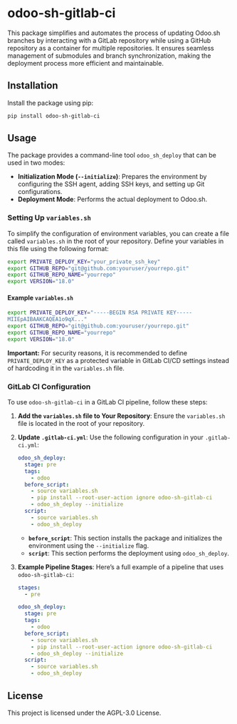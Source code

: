 
# odoo-sh-gitlab-ci

This package simplifies and automates the process of updating Odoo.sh branches by interacting with a GitLab repository while using a GitHub repository as a container for multiple repositories. It ensures seamless management of submodules and branch synchronization, making the deployment process more efficient and maintainable.

## Installation

Install the package using pip:

```bash
pip install odoo-sh-gitlab-ci
```

## Usage

The package provides a command-line tool `odoo_sh_deploy` that can be used in two modes:

- **Initialization Mode (`--initialize`)**: Prepares the environment by configuring the SSH agent, adding SSH keys, and setting up Git configurations.
- **Deployment Mode**: Performs the actual deployment to Odoo.sh.

### Setting Up `variables.sh`

To simplify the configuration of environment variables, you can create a file called `variables.sh` in the root of your repository. Define your variables in this file using the following format:

```bash
export PRIVATE_DEPLOY_KEY="your_private_ssh_key"
export GITHUB_REPO="git@github.com:youruser/yourrepo.git"
export GITHUB_REPO_NAME="yourrepo"
export VERSION="18.0"
```

#### Example `variables.sh`

```bash
export PRIVATE_DEPLOY_KEY="-----BEGIN RSA PRIVATE KEY-----
MIIEpAIBAAKCAQEA1o9qX..."
export GITHUB_REPO="git@github.com:youruser/yourrepo.git"
export GITHUB_REPO_NAME="yourrepo"
export VERSION="18.0"
```

**Important:** For security reasons, it is recommended to define `PRIVATE_DEPLOY_KEY` as a protected variable in GitLab CI/CD settings instead of hardcoding it in the `variables.sh` file.

### GitLab CI Configuration

To use `odoo-sh-gitlab-ci` in a GitLab CI pipeline, follow these steps:

1. **Add the `variables.sh` file to Your Repository**:
   Ensure the `variables.sh` file is located in the root of your repository.

2. **Update `.gitlab-ci.yml`**:
   Use the following configuration in your `.gitlab-ci.yml`:

   ```yaml
   odoo_sh_deploy:
     stage: pre
     tags:
       - odoo
     before_script:
       - source variables.sh
       - pip install --root-user-action ignore odoo-sh-gitlab-ci
       - odoo_sh_deploy --initialize
     script:
       - source variables.sh
       - odoo_sh_deploy
   ```

   - **`before_script`**: This section installs the package and initializes the environment using the `--initialize` flag.
   - **`script`**: This section performs the deployment using `odoo_sh_deploy`.

3. **Example Pipeline Stages**:
   Here’s a full example of a pipeline that uses `odoo-sh-gitlab-ci`:

   ```yaml
   stages:
     - pre

   odoo_sh_deploy:
     stage: pre
     tags:
       - odoo
     before_script:
       - source variables.sh
       - pip install --root-user-action ignore odoo-sh-gitlab-ci
       - odoo_sh_deploy --initialize
     script:
       - source variables.sh
       - odoo_sh_deploy
   ```

## License

This project is licensed under the AGPL-3.0 License.

